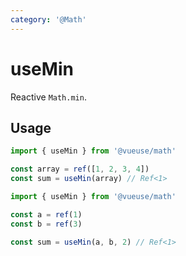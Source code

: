 ```yaml
---
category: '@Math'
---
```


# useMin

Reactive `Math.min`.

## Usage

```ts
import { useMin } from '@vueuse/math'

const array = ref([1, 2, 3, 4])
const sum = useMin(array) // Ref<1>
```

```ts
import { useMin } from '@vueuse/math'

const a = ref(1)
const b = ref(3)

const sum = useMin(a, b, 2) // Ref<1>
```
